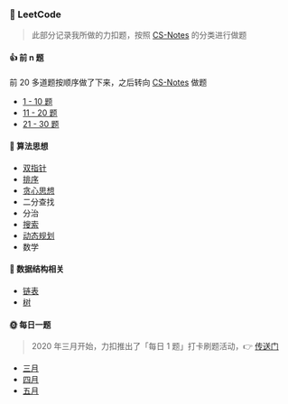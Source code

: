 ### 🌈 LeetCode

> 此部分记录我所做的力扣题，按照 [CS-Notes](https://cyc2018.github.io/CS-Notes/#/notes/Leetcode%20%E9%A2%98%E8%A7%A3%20-%20%E7%9B%AE%E5%BD%951) 的分类进行做题


#### 👍 前 n 题

前 20 多道题按顺序做了下来，之后转向 [CS-Notes](https://cyc2018.github.io/CS-Notes/#/notes/Leetcode%20%E9%A2%98%E8%A7%A3%20-%20%E7%9B%AE%E5%BD%951) 做题

- [1 - 10 题](leetcode/inorder/1-10.md)
- [11 - 20 题](leetcode/inorder/11-20.md)
- [21 - 30 题](leetcode/inorder/21-30.md)

#### 🔐 算法思想

- [双指针](leetcode/algorithm/双指针.md)
- [排序](leetcode/algorithm/排序.md)
- [贪心思想](leetcode/algorithm/贪心思想.md)
- 二分查找
- 分治
- [搜索](leetcode/algorithm/搜索.md)
- [动态规划](leetcode/algorithm/动态规划.md)
- 数学

#### 🔢 数据结构相关

- [链表](leetcode/data-structure/链表.md)
- [树](leetcode/data-structure/树.md)

#### 🌞 每日一题

> 2020 年三月开始，力扣推出了「每日 1 题」打卡刷题活动，👉 [传送门](https://datayi.cn/w/noqw6arR)

- [三月](leetcode/daily-challenges/march-2020.md)
- [四月](leetcode/daily-challenges/april-2020.md)
- [五月](leetcode/daily-challenges/may-2020.md)